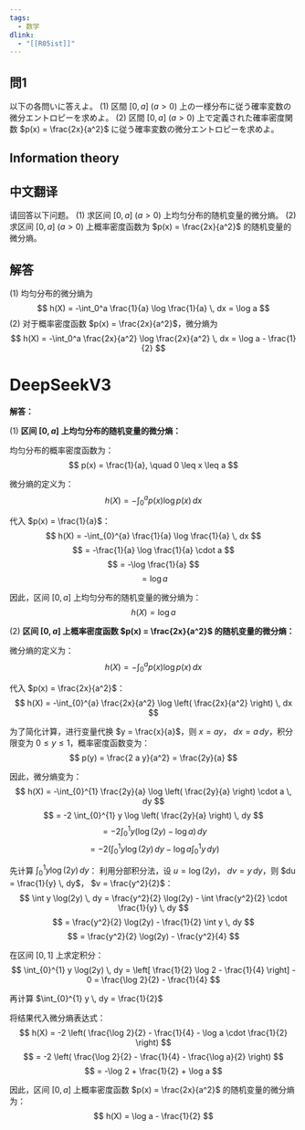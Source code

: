 ```yaml
---
tags:
  - 数学
dlink:
  - "[[R05ist]]"
---
```

## 問1
以下の各問いに答えよ。
(1) 区間 $[0, a]$ ($a > 0$) 上の一様分布に従う確率変数の微分エントロピーを求めよ。
(2) 区間 $[0, a]$ ($a > 0$) 上で定義された確率密度関数 $p(x) = \frac{2x}{a^2}$ に従う確率変数の微分エントロピーを求めよ。
## Information theory
## 中文翻译
请回答以下问题。
(1) 求区间 $[0, a]$ ($a > 0$) 上均匀分布的随机变量的微分熵。
(2) 求区间 $[0, a]$ ($a > 0$) 上概率密度函数为 $p(x) = \frac{2x}{a^2}$ 的随机变量的微分熵。
## 解答
(1) 均匀分布的微分熵为
$$
h(X) = -\int_0^a \frac{1}{a} \log \frac{1}{a} \, dx = \log a
$$
(2) 对于概率密度函数 $p(x) = \frac{2x}{a^2}$，微分熵为
$$
h(X) = -\int_0^a \frac{2x}{a^2} \log \frac{2x}{a^2} \, dx = \log a - \frac{1}{2}
$$



# DeepSeekV3
**解答：**

(1) **区间 $[0, a]$ 上均匀分布的随机变量的微分熵：**

均匀分布的概率密度函数为：
$$ p(x) = \frac{1}{a}, \quad 0 \leq x \leq a $$

微分熵的定义为：
$$ h(X) = -\int_{0}^{a} p(x) \log p(x) \, dx $$

代入 $p(x) = \frac{1}{a}$：
$$ h(X) = -\int_{0}^{a} \frac{1}{a} \log \frac{1}{a} \, dx $$
$$ = -\frac{1}{a} \log \frac{1}{a} \cdot a $$
$$ = -\log \frac{1}{a} $$
$$ = \log a $$

因此，区间 $[0, a]$ 上均匀分布的随机变量的微分熵为：
$$ h(X) = \log a $$

(2) **区间 $[0, a]$ 上概率密度函数 $p(x) = \frac{2x}{a^2}$ 的随机变量的微分熵：**

微分熵的定义为：
$$ h(X) = -\int_{0}^{a} p(x) \log p(x) \, dx $$

代入 $p(x) = \frac{2x}{a^2}$：
$$ h(X) = -\int_{0}^{a} \frac{2x}{a^2} \log \left( \frac{2x}{a^2} \right) \, dx $$

为了简化计算，进行变量代换 $y = \frac{x}{a}$，则 $x = a y$， $dx = a \, dy$，积分限变为 $0 \leq y \leq 1$，概率密度函数变为：
$$ p(y) = \frac{2 a y}{a^2} = \frac{2y}{a} $$

因此，微分熵变为：
$$ h(X) = -\int_{0}^{1} \frac{2y}{a} \log \left( \frac{2y}{a} \right) \cdot a \, dy $$
$$ = -2 \int_{0}^{1} y \log \left( \frac{2y}{a} \right) \, dy $$
$$ = -2 \int_{0}^{1} y \left( \log(2y) - \log a \right) \, dy $$
$$ = -2 \left( \int_{0}^{1} y \log(2y) \, dy - \log a \int_{0}^{1} y \, dy \right) $$

先计算 $\int_{0}^{1} y \log(2y) \, dy$：
利用分部积分法，设 $u = \log(2y)$， $dv = y \, dy$，则 $du = \frac{1}{y} \, dy$， $v = \frac{y^2}{2}$：
$$ \int y \log(2y) \, dy = \frac{y^2}{2} \log(2y) - \int \frac{y^2}{2} \cdot \frac{1}{y} \, dy $$
$$ = \frac{y^2}{2} \log(2y) - \frac{1}{2} \int y \, dy $$
$$ = \frac{y^2}{2} \log(2y) - \frac{y^2}{4} $$

在区间 $[0, 1]$ 上求定积分：
$$ \int_{0}^{1} y \log(2y) \, dy = \left[ \frac{1}{2} \log 2 - \frac{1}{4} \right] - 0 = \frac{\log 2}{2} - \frac{1}{4} $$

再计算 $\int_{0}^{1} y \, dy = \frac{1}{2}$

将结果代入微分熵表达式：
$$ h(X) = -2 \left( \frac{\log 2}{2} - \frac{1}{4} - \log a \cdot \frac{1}{2} \right) $$
$$ = -2 \left( \frac{\log 2}{2} - \frac{1}{4} - \frac{\log a}{2} \right) $$
$$ = -\log 2 + \frac{1}{2} + \log a $$

因此，区间 $[0, a]$ 上概率密度函数 $p(x) = \frac{2x}{a^2}$ 的随机变量的微分熵为：
$$ h(X) = \log a - \frac{1}{2} $$